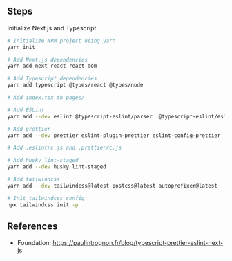 ## Steps

Initialize Next.js and Typescript

```bash
# Initialize NPM project using yarn
yarn init

# Add Next.js dependencies
yarn add next react react-dom

# Add Typescript dependencies
yarn add typescript @types/react @types/node

# Add index.tsx to pages/

# Add ESLint
yarn add --dev eslint @typescript-eslint/parser  @typescript-eslint/eslint-plugin eslint-plugin-react eslint-plugin-react-hooks eslint-plugin-jsx-a11y 

# Add prettier
yarn add --dev prettier eslint-plugin-prettier eslint-config-prettier

# Add .eslintrc.js and .prettierrc.js

# Add husky lint-staged
yarn add --dev husky lint-staged

# Add tailwindcss
yarn add --dev tailwindcss@latest postcss@latest autoprefixer@latest

# Init tailwindcss config
npx tailwindcss init -p
```

## References

- Foundation: https://paulintrognon.fr/blog/typescript-prettier-eslint-next-js

